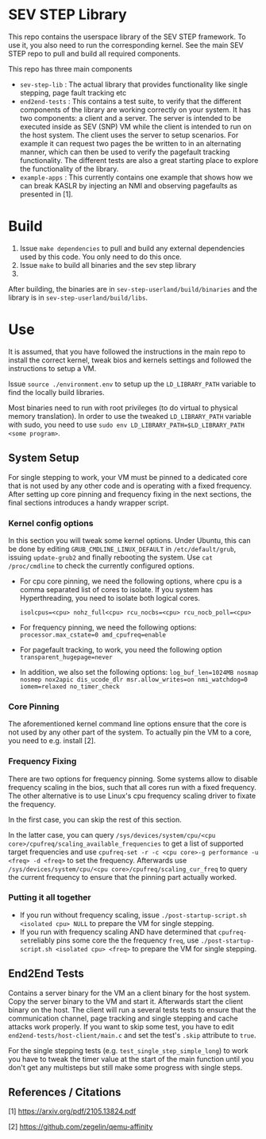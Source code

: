 # SEV STEP Library
This repo contains the userspace library of the SEV STEP framework. To use it, you also need to run
the corresponding kernel. See the main SEV STEP repo to pull and build all required components.


This repo has three main components
- `sev-step-lib`  : The actual library that provides functionality like single stepping, page fault tracking etc
- `end2end-tests` : This contains a test suite, to verify that the different components of the library are working correctly on your system. It has two components: a client and a server. The server is intended to be executed inside as SEV (SNP) VM while the client is intended to run on the host system. The client uses the server to setup scenarios. For example it can request two pages the be written to in an alternating manner, which can then be used to verify the pagefault tracking functionality. The different tests are also a great starting place to explore the functionality of the library.
- `example-apps` : This currently contains one example that shows how we can break KASLR by injecting an NMI and observing pagefaults as presented in [1].




# Build
1) Issue `make dependencies` to pull and build any external dependencies used by this code. You only need to do this once.
2) Issue `make` to build all binaries and the sev step library
3)

After building, the binaries are in `sev-step-userland/build/binaries` and the library is in `sev-step-userland/build/libs`.

# Use
It is assumed, that you have followed the instructions in the main repo to install the correct kernel, tweak bios and kernels settings and followed the instructions to setup a VM.

 Issue `source ./environment.env` to setup up the `LD_LIBRARY_PATH` variable to find the locally build libraries.
 
 Most binaries need to run with root privileges (to do virtual to physical memory translation). In order to use the tweaked `LD_LIBRARY_PATH` variable with sudo, you need to use `sudo env LD_LIBRARY_PATH=$LD_LIBRARY_PATH <some program>`.

## System Setup
For single stepping to work, your VM must be pinned to a dedicated core that is not used by any other code and is operating with a fixed
frequency. After setting up core pinning and frequency fixing in the next sections, the final sections introduces a handy wrapper script.

### Kernel config options
In this section you will tweak some kernel options.
Under Ubuntu, this can be done by editing
`GRUB_CMDLINE_LINUX_DEFAULT` in `/etc/default/grub`, issuing `update-grub2` and finally rebooting the system.
Use `cat /proc/cmdline` to check the currently configured options.


- For cpu core pinning, we need the following options, where cpu is a comma separated list of cores to isolate. If you system has Hyperthreading, you need to isolate both logical cores.

    `isolcpus=<cpu> nohz_full<cpu> rcu_nocbs=<cpu> rcu_nocb_poll=<cpu>`

- For frequency pinning, we need the following options:
    `processor.max_cstate=0 amd_cpufreq=enable`

- For pagefault tracking, to work, you need the following option
 `transparent_hugepage=never`

- In addition, we also set the following options:
    `log_buf_len=1024MB nosmap nosmep nox2apic dis_ucode_dlr msr.allow_writes=on nmi_watchdog=0 iomem=relaxed no_timer_check`

### Core Pinning
The aforementioned kernel command line options ensure that the core is not used by any other part of the system. To actually pin the VM to a core, you need to e.g. install [2].
### Frequency Fixing
There are two options for frequency pinning. Some systems allow to disable frequency scaling in the bios, such that all cores
run with a fixed frequency. The other alternative is to use Linux's cpu frequency scaling driver to fixate the frequency. 

In the first case, you can skip the rest of this section.

In the latter case, you can query `/sys/devices/system/cpu/<cpu core>/cpufreq/scaling_available_frequencies` to get a list of supported
target frequencies and use `cpufreq-set -r -c <cpu core>-g performance -u <freq> -d <freq>` to set the frequency. Afterwards use
`/sys/devices/system/cpu/<cpu core>/cpufreq/scaling_cur_freq` to query the current frequency to ensure that the pinning part actually worked.

### Putting it all together
- If you run without frequency scaling, issue `./post-startup-script.sh <isolated cpu> NULL` to prepare the VM for single stepping.
- If you run with frequency scaling AND have determined that `cpufreq-set`reliably pins some core the the frequency `freq`, use
`./post-startup-script.sh <isolated cpu> <freq>` to prepare the VM for single stepping.

## End2End Tests

Contains a server binary for the VM an a client binary for the host system.
Copy the server binary to the VM and start it. Afterwards start the client binary on the host.
The client will run a several tests  tests to ensure that the communication channel, page tracking and single stepping and cache attacks work properly.
If you want to skip some test, you have to edit `end2end-tests/host-client/main.c` and set the test's `.skip` attribute to `true`.

For the single stepping tests (e.g. `test_single_step_simple_long`) to work
you have to tweak the timer value at the start of the main function until you don't get any multisteps but still make some progress with single steps.



## References / Citations

[1] https://arxiv.org/pdf/2105.13824.pdf

[2] https://github.com/zegelin/qemu-affinity